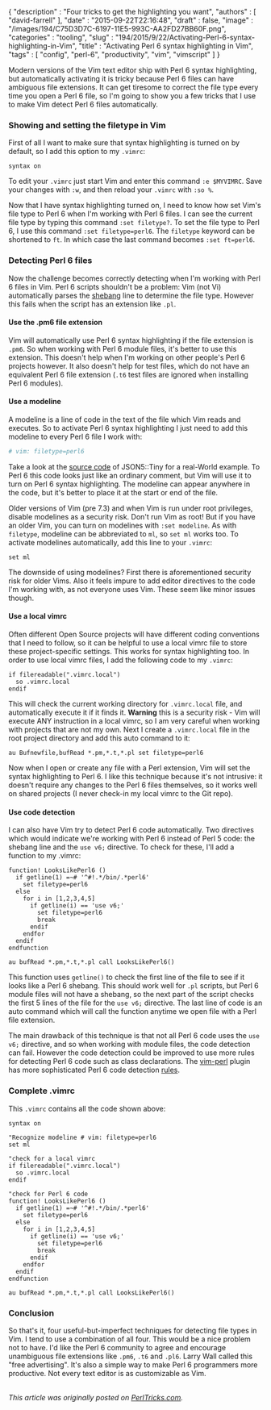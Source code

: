 {
   "description" : "Four tricks to get the highlighting you want",
   "authors" : [
      "david-farrell"
   ],
   "date" : "2015-09-22T22:16:48",
   "draft" : false,
   "image" : "/images/194/C75D3D7C-6197-11E5-993C-AA2FD27BB60F.png",
   "categories" : "tooling",
   "slug" : "194/2015/9/22/Activating-Perl-6-syntax-highlighting-in-Vim",
   "title" : "Activating Perl 6 syntax highlighting in Vim",
   "tags" : [
      "config",
      "perl-6",
      "productivity",
      "vim",
      "vimscript"
   ]
}


Modern versions of the Vim text editor ship with Perl 6 syntax highlighting, but automatically activating it is tricky because Perl 6 files can have ambiguous file extensions. It can get tiresome to correct the file type every time you open a Perl 6 file, so I'm going to show you a few tricks that I use to make Vim detect Perl 6 files automatically.

### Showing and setting the filetype in Vim

First of all I want to make sure that syntax highlighting is turned on by default, so I add this option to my `.vimrc`:

    syntax on

To edit your `.vimrc` just start Vim and enter this command `:e $MYVIMRC`. Save your changes with `:w`, and then reload your `.vimrc` with `:so %`.

Now that I have syntax highlighting turned on, I need to know how set Vim's file type to Perl 6 when I'm working with Perl 6 files. I can see the current file type by typing this command `:set filetype?`. To set the file type to Perl 6, I use this command `:set filetype=perl6`. The `filetype` keyword can be shortened to `ft`. In which case the last command becomes `:set ft=perl6`.

### Detecting Perl 6 files

Now the challenge becomes correctly detecting when I'm working with Perl 6 files in Vim. Perl 6 scripts shouldn't be a problem: Vim (not Vi) automatically parses the [shebang](https://en.wikipedia.org/wiki/Shebang_line) line to determine the file type. However this fails when the script has an extension like `.pl`.

#### Use the .pm6 file extension

Vim will automatically use Perl 6 syntax highlighting if the file extension is `.pm6`. So when working with Perl 6 module files, it's better to use this extension. This doesn't help when I'm working on other people's Perl 6 projects however. It also doesn't help for test files, which do not have an equivalent Perl 6 file extension (`.t6` test files are ignored when installing Perl 6 modules).

#### Use a modeline

A modeline is a line of code in the text of the file which Vim reads and executes. So to activate Perl 6 syntax highlighting I just need to add this modeline to every Perl 6 file I work with:

```perl
# vim: filetype=perl6
```

Take a look at the [source code](https://github.com/Mouq/json5/blob/master/lib/JSON5/Tiny.pm6#L54) of JSON5::Tiny for a real-World example. To Perl 6 this code looks just like an ordinary comment, but Vim will use it to turn on Perl 6 syntax highlighting. The modeline can appear anywhere in the code, but it's better to place it at the start or end of the file.

Older versions of Vim (pre 7.3) and when Vim is run under root privileges, disable modelines as a security risk. Don't run Vim as root! But if you have an older Vim, you can turn on modelines with `:set modeline`. As with `filetype`, modeline can be abbreviated to `ml`, so `set ml` works too. To activate modelines automatically, add this line to your `.vimrc`:

    set ml

The downside of using modelines? First there is aforementioned security risk for older Vims. Also it feels impure to add editor directives to the code I'm working with, as not everyone uses Vim. These seem like minor issues though.

#### Use a local vimrc

Often different Open Source projects will have different coding conventions that I need to follow, so it can be helpful to use a local vimrc file to store these project-specific settings. This works for syntax highlighting too. In order to use local vimrc files, I add the following code to my `.vimrc`:

    if filereadable(".vimrc.local")
      so .vimrc.local
    endif

This will check the current working directory for `.vimrc.local` file, and automatically execute it if it finds it. **Warning** this is a security risk - Vim will execute ANY instruction in a local vimrc, so I am very careful when working with projects that are not my own. Next I create a `.vimrc.local` file in the root project directory and add this auto command to it:

    au Bufnewfile,bufRead *.pm,*.t,*.pl set filetype=perl6

Now when I open or create any file with a Perl extension, Vim will set the syntax highlighting to Perl 6. I like this technique because it's not intrusive: it doesn't require any changes to the Perl 6 files themselves, so it works well on shared projects (I never check-in my local vimrc to the Git repo).

#### Use code detection

I can also have Vim try to detect Perl 6 code automatically. Two directives which would indicate we're working with Perl 6 instead of Perl 5 code: the shebang line and the `use v6;` directive. To check for these, I'll add a function to my .vimrc:

    function! LooksLikePerl6 ()
      if getline(1) =~# '^#!.*/bin/.*perl6'
        set filetype=perl6
      else
        for i in [1,2,3,4,5]
          if getline(i) == 'use v6;'
            set filetype=perl6
            break
          endif
        endfor
      endif
    endfunction

    au bufRead *.pm,*.t,*.pl call LooksLikePerl6()

This function uses `getline()` to check the first line of the file to see if it looks like a Perl 6 shebang. This should work well for `.pl` scripts, but Perl 6 module files will not have a shebang, so the next part of the script checks the first 5 lines of the file for the `use v6;` directive. The last line of code is an auto command which will call the function anytime we open file with a Perl file extension.

The main drawback of this technique is that not all Perl 6 code uses the `use v6;` directive, and so when working with module files, the code detection can fail. However the code detection could be improved to use more rules for detecting Perl 6 code such as class declarations. The [vim-perl](https://github.com/vim-perl/vim-perl) plugin has more sophisticated Perl 6 code detection [rules](https://github.com/vim-perl/vim-perl/blob/master/ftdetect/perl11.vim).

### Complete .vimrc

This `.vimrc` contains all the code shown above:

    syntax on

    "Recognize modeline # vim: filetype=perl6
    set ml

    "check for a local vimrc
    if filereadable(".vimrc.local")
      so .vimrc.local
    endif

    "check for Perl 6 code
    function! LooksLikePerl6 ()
      if getline(1) =~# '^#!.*/bin/.*perl6'
        set filetype=perl6
      else
        for i in [1,2,3,4,5]
          if getline(i) == 'use v6;'
            set filetype=perl6
            break
          endif
        endfor
      endif
    endfunction

    au bufRead *.pm,*.t,*.pl call LooksLikePerl6()

### Conclusion

So that's it, four useful-but-imperfect techniques for detecting file types in Vim. I tend to use a combination of all four. This would be a nice problem not to have. I'd like the Perl 6 community to agree and encourage unambiguous file extensions like `.pm6`, `.t6` and `.pl6`. Larry Wall called this "free advertising". It's also a simple way to make Perl 6 programmers more productive. Not every text editor is as customizable as Vim.

\
*This article was originally posted on [PerlTricks.com](http://perltricks.com).*
